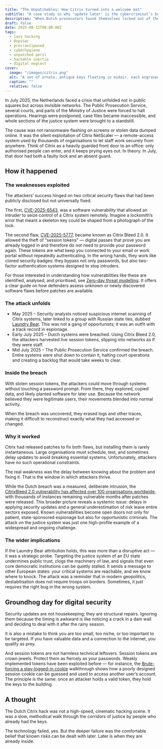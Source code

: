 ```yaml
---
title: "The Unpatchables: How Citrix turned into a welcome mat"
subtitle: "A case study in why 'update later' is the cybercriminal’s best friend"
description: "When Dutch prosecutors found themselves locked out of their own systems in 2025, it wasn’t due to some cyberweapon. The culprits simply used known Citrix flaws – the digital equivalent of entering through a door marked 'Please Hack Here.'"
draft: false
date: 2025-08-12T00:00:00Z
tags:
  - lazy hacking
  - OopsSec
  - procrastipwned
  - cyberhygiene
  - unpatched peril
  - hackable inertia
  - digital neglect
cover:
  image: "/images/citrix.png"
  alt: "A set of ornate, antique keys floating in midair, each engraved with lines of computer code, with one key glowing red as it is lifted away by an unseen hand." 
  caption: ""
  relative: false
---
```


In July 2025, the Netherlands faced a crisis that unfolded not in public squares but across invisible networks. The Public Prosecution Service, several courts, and parts of the Ministry of Justice were forced to halt operations. Hearings were postponed, case files became inaccessible, and whole sections of the justice system were brought to a standstill.

The cause was not ransomware flashing on screens or stolen data dumped online. It was the silent exploitation of Citrix NetScaler — a remote-access system used by thousands of organisations to let staff work securely from anywhere. Think of Citrix as a heavily guarded front door to an office: only authorised people can enter, and it keeps prying eyes out. In theory. In July, that door had both a faulty lock and an absent guard.

## How it happened

### The weaknesses exploited

The attackers’ success hinged on two critical security flaws that had been publicly disclosed but not universally fixed.

The first, [CVE-2025-6543](https://nvd.nist.gov/vuln/detail/CVE-2025-6543), was a software vulnerability that allowed an intruder to seize control of a Citrix system remotely. Imagine a locksmith’s error that meant a skeleton key could be shaped from a photograph of the lock.

The second flaw, [CVE-2025-5777](https://nvd.nist.gov/vuln/detail/CVE-2025-5777), became known as Citrix Bleed 2.0. It allowed the theft of “session tokens” — digital passes that prove you are already logged in and therefore do not need to provide your password again. These tokens are what keep you connected to your email or work portal without repeatedly authenticating. In the wrong hands, they work like cloned security badges: they bypass not only passwords, but also two-factor authentication systems designed to stop intruders.

For those interested in understanding how vulnerabilities like these are identified, analysed, and prioritised, see 
[Zero-day threat modelling](https://broomstick.tymyrddin.dev/posts/zero-day-threat-modelling/). It offers a clear guide 
on how defenders assess unknown or newly discovered software flaws before patches are available.

### The attack unfolds

* May 2025 – Security analysts noticed suspicious internet scanning of Citrix systems, later linked to a group with Russian state ties, dubbed [Laundry Bear](https://cybersecuritynews.com/dutch-intelligence-laundry-bear/). This was not a gang of opportunists; it was an outfit with a track record in espionage.
* Early July 2025 – Dutch systems were breached. Using Citrix Bleed 2.0, the attackers harvested live session tokens, slipping into networks as if they were staff.
* Mid July 2025 – The Public Prosecution Service confirmed the breach. Entire systems were shut down to contain it, halting court operations and creating a backlog that would take weeks to clear.

### Inside the breach

With stolen session tokens, the attackers could move through systems without touching a password prompt. From there, they explored, copied data, and likely planted software for later use. Because the network believed they were legitimate users, their movements blended into normal activity.

When the breach was uncovered, they erased logs and other traces, making it difficult to reconstruct exactly what they had accessed or changed.

### Why it worked

Citrix had released patches to fix both flaws, but installing them is rarely instantaneous. Large organisations must schedule, test, and sometimes delay updates to avoid breaking essential systems. Unfortunately, attackers have no such operational constraints.

The real weakness was the delay between knowing about the problem and fixing it. That is the window in which attackers thrive.

While the Dutch breach was a measured, deliberate intrusion, the [CitrixBleed 2.0 vulnerability has affected over 
100 organisations worldwide](https://www.securityweek.com/citrixbleed-2-100-organizations-hacked-thousands-of-instances-still-vulnerable/), with thousands of instances remaining vulnerable months after patches were released. 
This broader picture reveals a systemic issue: delays in applying security updates and a general underestimation of 
risk leave entire sectors exposed. Known vulnerabilities become open doors not only for patient, state-sponsored 
espionage but also for opportunistic criminals. The attack on the justice system was just one high-profile example 
of a widespread and ongoing challenge.

### The wider implications

If the Laundry Bear attribution holds, this was more than a disruptive act — it was a strategic probe. Targeting the justice system of an EU state undermines public trust, clogs the machinery of law, and signals that even core democratic institutions can be quietly stalled. It sends a message to other European states: your critical systems are reachable, and we know where to knock. The attack was a reminder that in modern geopolitics, destabilisation does not require troops on borders. Sometimes, it just requires the right bug in the wrong system.

## Groundhog day for digital security

Security updates are not housekeeping; they are structural repairs. Ignoring them because the timing is awkward is like noticing a crack in a dam wall and deciding to deal with it after the rainy season.

It is also a mistake to think you are too small, too niche, or too important to be targeted. If you have valuable 
data and a connection to the internet, you qualify as prey.

And session tokens are not harmless technical leftovers. Session tokens are crown jewels. Protect them as fiercely as 
your passwords. Weakly implemented tokens have been exploited before — for instance, the 
[Brute-forcing a stay-logged-in cookie](https://red.tymyrddin.dev/docs/in/app/burp/auth/9) 
walkthrough shows how a poorly designed session cookie can be guessed and used to access another user’s account.
The principle is the same: once an attacker holds a valid token, they hold the keys to the building.

## A thought

The Dutch Citrix hack was not a high-speed, cinematic hacking scene. It was a slow, methodical walk through the 
corridors of justice by people who already had the keys.

The technology failed, yes. But the deeper failure was the comfortable belief that known risks can be dealt with later. 
Later is when they are already inside.






 